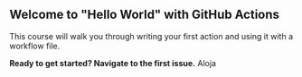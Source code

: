 ## Welcome to "Hello World" with GitHub Actions

This course will walk you through writing your first action and using it with a workflow file. 

**Ready to get started? Navigate to the first issue.**
Aloja

